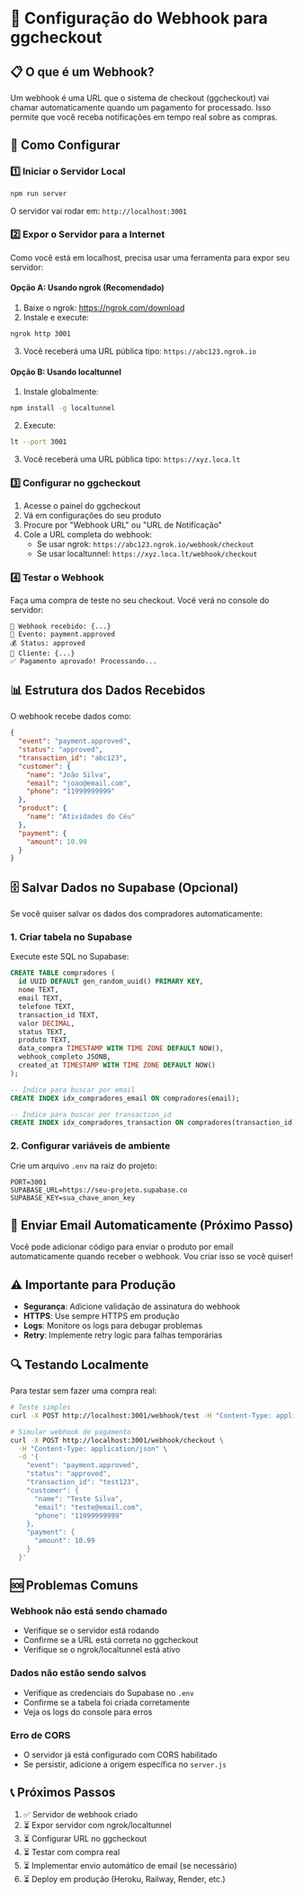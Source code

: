 # 🔗 Configuração do Webhook para ggcheckout

## 📋 O que é um Webhook?

Um webhook é uma URL que o sistema de checkout (ggcheckout) vai chamar automaticamente quando um pagamento for processado. Isso permite que você receba notificações em tempo real sobre as compras.

## 🚀 Como Configurar

### 1️⃣ Iniciar o Servidor Local

```bash
npm run server
```

O servidor vai rodar em: `http://localhost:3001`

### 2️⃣ Expor o Servidor para a Internet

Como você está em localhost, precisa usar uma ferramenta para expor seu servidor:

#### Opção A: Usando ngrok (Recomendado)

1. Baixe o ngrok: https://ngrok.com/download
2. Instale e execute:
```bash
ngrok http 3001
```
3. Você receberá uma URL pública tipo: `https://abc123.ngrok.io`

#### Opção B: Usando localtunnel

1. Instale globalmente:
```bash
npm install -g localtunnel
```
2. Execute:
```bash
lt --port 3001
```
3. Você receberá uma URL pública tipo: `https://xyz.loca.lt`

### 3️⃣ Configurar no ggcheckout

1. Acesse o painel do ggcheckout
2. Vá em configurações do seu produto
3. Procure por "Webhook URL" ou "URL de Notificação"
4. Cole a URL completa do webhook:
   - Se usar ngrok: `https://abc123.ngrok.io/webhook/checkout`
   - Se usar localtunnel: `https://xyz.loca.lt/webhook/checkout`

### 4️⃣ Testar o Webhook

Faça uma compra de teste no seu checkout. Você verá no console do servidor:

```
📩 Webhook recebido: {...}
🔔 Evento: payment.approved
💰 Status: approved
👤 Cliente: {...}
✅ Pagamento aprovado! Processando...
```

## 📊 Estrutura dos Dados Recebidos

O webhook recebe dados como:

```json
{
  "event": "payment.approved",
  "status": "approved",
  "transaction_id": "abc123",
  "customer": {
    "name": "João Silva",
    "email": "joao@email.com",
    "phone": "11999999999"
  },
  "product": {
    "name": "Atividades do Céu"
  },
  "payment": {
    "amount": 10.99
  }
}
```

## 🗄️ Salvar Dados no Supabase (Opcional)

Se você quiser salvar os dados dos compradores automaticamente:

### 1. Criar tabela no Supabase

Execute este SQL no Supabase:

```sql
CREATE TABLE compradores (
  id UUID DEFAULT gen_random_uuid() PRIMARY KEY,
  nome TEXT,
  email TEXT,
  telefone TEXT,
  transaction_id TEXT,
  valor DECIMAL,
  status TEXT,
  produto TEXT,
  data_compra TIMESTAMP WITH TIME ZONE DEFAULT NOW(),
  webhook_completo JSONB,
  created_at TIMESTAMP WITH TIME ZONE DEFAULT NOW()
);

-- Índice para buscar por email
CREATE INDEX idx_compradores_email ON compradores(email);

-- Índice para buscar por transaction_id
CREATE INDEX idx_compradores_transaction ON compradores(transaction_id);
```

### 2. Configurar variáveis de ambiente

Crie um arquivo `.env` na raiz do projeto:

```env
PORT=3001
SUPABASE_URL=https://seu-projeto.supabase.co
SUPABASE_KEY=sua_chave_anon_key
```

## 📧 Enviar Email Automaticamente (Próximo Passo)

Você pode adicionar código para enviar o produto por email automaticamente quando receber o webhook. Vou criar isso se você quiser!

## ⚠️ Importante para Produção

- **Segurança**: Adicione validação de assinatura do webhook
- **HTTPS**: Use sempre HTTPS em produção
- **Logs**: Monitore os logs para debugar problemas
- **Retry**: Implemente retry logic para falhas temporárias

## 🔍 Testando Localmente

Para testar sem fazer uma compra real:

```bash
# Teste simples
curl -X POST http://localhost:3001/webhook/test -H "Content-Type: application/json" -d '{"teste": "ok"}'

# Simular webhook de pagamento
curl -X POST http://localhost:3001/webhook/checkout \
  -H "Content-Type: application/json" \
  -d '{
    "event": "payment.approved",
    "status": "approved",
    "transaction_id": "test123",
    "customer": {
      "name": "Teste Silva",
      "email": "teste@email.com",
      "phone": "11999999999"
    },
    "payment": {
      "amount": 10.99
    }
  }'
```

## 🆘 Problemas Comuns

### Webhook não está sendo chamado
- Verifique se o servidor está rodando
- Confirme se a URL está correta no ggcheckout
- Verifique se o ngrok/localtunnel está ativo

### Dados não estão sendo salvos
- Verifique as credenciais do Supabase no `.env`
- Confirme se a tabela foi criada corretamente
- Veja os logs do console para erros

### Erro de CORS
- O servidor já está configurado com CORS habilitado
- Se persistir, adicione a origem específica no `server.js`

## 📞 Próximos Passos

1. ✅ Servidor de webhook criado
2. ⏳ Expor servidor com ngrok/localtunnel
3. ⏳ Configurar URL no ggcheckout
4. ⏳ Testar com compra real
5. ⏳ Implementar envio automático de email (se necessário)
6. ⏳ Deploy em produção (Heroku, Railway, Render, etc.)
